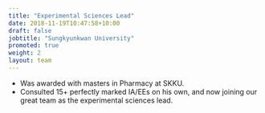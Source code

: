 ```yaml
---
title: "Experimental Sciences Lead"
date: 2018-11-19T10:47:58+10:00
draft: false
jobtitle: "Sungkyunkwan University"
promoted: true
weight: 2
layout: team
---
```


* Was awarded with masters in Pharmacy at SKKU.
* Consulted 15+ perfectly marked IA/EEs on his own, and now joining our great team as the experimental sciences lead.
